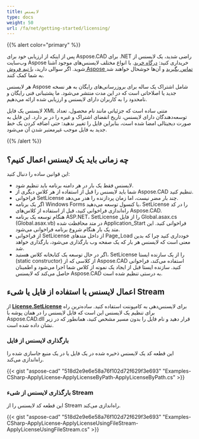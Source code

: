 ```yaml
---
title: لایسنس
type: docs
weight: 50
url: /fa/net/getting-started/licensing/
---
```


{{% alert color="primary" %}}

پس از اینکه از ارزیابی خود برای Aspose.CAD برای .NET راضی شدید، یک لایسنس از وب‌سایت Aspose خریداری کنید: [درگاه خرید](https://purchase.aspose.com/buy). با انواع مختلف لایسنس‌های موجود آشنا شوید. اگر سوالی دارید، [با تیم فروش Aspose تماس بگیرید](https://about.aspose.com/contact) و آن‌ها خوشحال خواهند شد به شما کمک کنند.

هر لایسنس Aspose شامل اشتراک یک ساله برای بروزرسانی‌های رایگان به هر نسخه جدید یا اصلاحاتی است که در این مدت منتشر می‌شود. ما پشتیبانی فنی رایگان و نامحدود را به کاربران دارای لایسنس و ارزیابی شده ارائه می‌دهیم.

لایسنس یک فایل XML متنی ساده است که جزئیاتی مانند نام محصول، تعداد توسعه‌دهندگان دارای لایسنس، تاریخ انقضای اشتراک و غیره را در بر دارد. این فایل به صورت دیجیتالی امضا شده است، بنابراین فایل را تغییر ندهید: حتی اضافه کردن یک خط جدید به فایل موجب غیرمعتبر شدن آن می‌شود.

{{% /alert %}}

## **چه زمانی باید یک لایسنس اعمال کنیم؟**

این قوانین ساده را دنبال کنید:

- لایسنس فقط یک بار در هر دامنه برنامه باید تنظیم شود.
- شما باید لایسنس را قبل از استفاده از هر کلاس دیگری از Aspose.CAD تنظیم کنید.
- فراخوانی SetLicense چند بار مضر نیست، اما زمان پردازنده را هدر می‌دهد.
- اگر یک برنامه Windows Forms یا کنسول توسعه می‌دهید، SetLicense را در کد راه‌اندازی فراخوانی کنید، قبل از استفاده از کلاس‌های Aspose.CAD.
- هنگام توسعه یک برنامه ASP.NET، SetLicense را از فایل Global.asax.cs (Global.asax.vb) در متد محافظت‌ شده Application_Start فراخوانی کنید. این متد یک بار هنگام شروع برنامه فراخوانی می‌شود.
- از فراخوانی SetLicense از داخل متدهای Page_Load خودداری کنید چرا که بدین معنی است که لایسنس هر بار که یک صفحه وب بارگذاری می‌شود، بارگذاری خواهد شد.
- اگر در حال توسعه یک کتابخانه کلاس هستید، SetLicense را از یک سازنده ایستا (static constructor) از کلاسی که از Aspose.CAD استفاده می‌کند، فراخوانی کنید. سازنده ایستا قبل از ایجاد یک نمونه از کلاس شما اجرا می‌شود و اطمینان حاصل می‌کند که لایسنس Aspose.CAD به درستی تنظیم شده است.

## **اعمال لایسنس با استفاده از فایل یا شیء Stream**

از **[License.SetLicense](https://reference.aspose.com/cad/net/aspose.cad.license/setlicense/methods/1)** برای لایسنس‌دهی به کامپوننت استفاده کنید. ساده‌ترین راه برای تنظیم یک لایسنس این است که فایل لایسنس را در همان پوشه با Aspose.CAD.dll قرار دهید و نام فایل را بدون مسیر مشخص کنید، همانطور که در زیر نشان داده شده است.

### **بارگذاری لایسنس از فایل**

این قطعه کد یک لایسنس ذخیره شده در یک فایل یا در یک منبع جاسازی شده را راه‌اندازی می‌کند.

{{< gist "aspose-cad" "518d2e9e6e58a76f102d72f629f3e693" "Examples-CSharp-ApplyLicense-ApplyLicenseByPath-ApplyLicenseByPath.cs" >}}

### **بارگذاری لایسنس از شیء Stream**

این قطعه کد لایسنس را از Stream راه‌اندازی می‌کند.

{{< gist "aspose-cad" "518d2e9e6e58a76f102d72f629f3e693" "Examples-CSharp-ApplyLicense-ApplyLicenseUsingFileStream-ApplyLicenseUsingFileStream.cs" >}}
